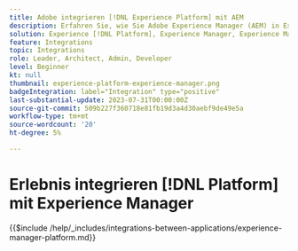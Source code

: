 ```yaml
---
title: Adobe integrieren [!DNL Experience Platform] mit AEM
description: Erfahren Sie, wie Sie Adobe Experience Manager (AEM) in Experience integrieren. [!DNL Platform].
solution: Experience [!DNL Platform], Experience Manager, Experience Manager Sites
feature: Integrations
topic: Integrations
role: Leader, Architect, Admin, Developer
level: Beginner
kt: null
thumbnail: experience-platform-experience-manager.png
badgeIntegration: label="Integration" type="positive"
last-substantial-update: 2023-07-31T00:00:00Z
source-git-commit: 509b227f360718e81fb19d3a4d30aebf9de49e5a
workflow-type: tm+mt
source-wordcount: '20'
ht-degree: 5%

---
```



# Erlebnis integrieren [!DNL Platform] mit Experience Manager

{{$include /help/_includes/integrations-between-applications/experience-manager-platform.md}}
